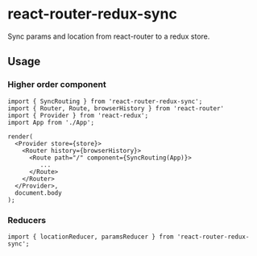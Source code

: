 # react-router-redux-sync

Sync params and location from react-router to a redux store.

## Usage

### Higher order component

```
import { SyncRouting } from 'react-router-redux-sync';
import { Router, Route, browserHistory } from 'react-router'
import { Provider } from 'react-redux';
import App from './App';

render(
  <Provider store={store}>
    <Router history={browserHistory}>
      <Route path="/" component={SyncRouting(App)}>
         ...
      </Route>
    </Router>
  </Provider>,
  document.body
);

```

### Reducers


```
import { locationReducer, paramsReducer } from 'react-router-redux-sync';
```
